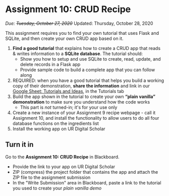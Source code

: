 # Assignment 10: CRUD Recipe

*Due: <s>Tuesday, October 27, 2020</s>* Updated: Thursday, October 28, 2020

This assignment requires you to find your own tutorial that uses Flask and SQLite, and then create your own CRUD app based on it.

1. **Find a good tutorial** that explains how to create a CRUD app that reads & writes information to a **SQLite database**. The tutorial should:
   - Show you how to setup and use SQLite to create, read, update, and delete records in a Flask app
   - Provide sample code to build a complete app that you can follow along 
2. REQUIRED: when you have a good tutorial that helps you build a working copy of their demonstration, **share the information** and link in our [Google Sheet: Tutorials and Ideas](https://docs.google.com/spreadsheets/d/1sLVw6UWpY4K66Z32Xu3Pw9Lp-xgXGgagto_YrTUl35w/edit#gid=1404322235), in the Tutorials tab
3. Build the app shown in the tutorial to create your own **“plain vanilla” demonstration** to make sure you understand how the code works
   - This part is *not* turned-in; it's for your use only
4. Create a new instance of your Assignment 9 recipe webpage - call it Assignment 10, and install the functionality to allow users to do all four database functions on the ingredients list
5. Install the working app on UR Digital Scholar

## Turn it in

Go to the **Assignment 10: CRUD Recipe** in Blackboard.

- Provide the link to your app on UR Digital Scholar
- ZIP (compress) the project folder that contains the app and attach the ZIP file to the assignment submission
- In the "Write Submission" area in Blackboard, paste a link to the tutorial you used to create your *plain vanilla demo*



